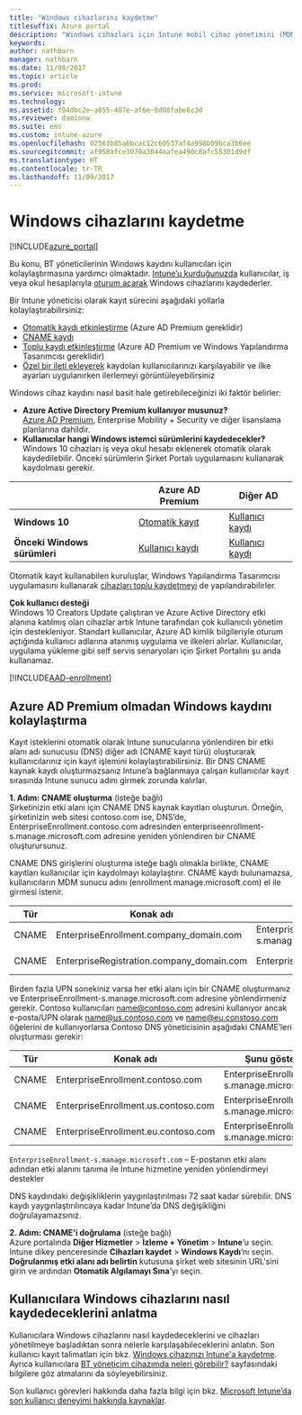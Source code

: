 ```yaml
---
title: "Windows cihazlarını kaydetme"
titlesuffix: Azure portal
description: "Windows cihazları için Intune mobil cihaz yönetimini (MDM) etkinleştirin."
keywords: 
author: nathbarn
manager: nathbarn
ms.date: 11/08/2017
ms.topic: article
ms.prod: 
ms.service: microsoft-intune
ms.technology: 
ms.assetid: f94dbc2e-a855-487e-af6e-8d08fabe6c3d
ms.reviewer: damionw
ms.suite: ems
ms.custom: intune-azure
ms.openlocfilehash: 02563b85a6bcac12c60537af4a998b09bca3b6ee
ms.sourcegitcommit: af958afce3070a3044aafea490c8afc55301d9df
ms.translationtype: HT
ms.contentlocale: tr-TR
ms.lasthandoff: 11/09/2017
---
```

# <a name="enroll-windows-devices"></a>Windows cihazlarını kaydetme

[!INCLUDE[azure_portal](./includes/azure_portal.md)]

Bu konu, BT yöneticilerinin Windows kaydını kullanıcıları için kolaylaştırmasına yardımcı olmaktadır. [Intune’u kurduğunuzda](setup-steps.md) kullanıcılar, iş veya okul hesaplarıyla [oturum açarak](https://docs.microsoft.com/intune-user-help/enroll-your-device-in-intune-windows) Windows cihazlarını kaydederler.  

Bir Intune yöneticisi olarak kayıt sürecini aşağıdaki yollarla kolaylaştırabilirsiniz:
- [Otomatik kaydı etkinleştirme](#enable-windows-10-automatic-enrollment) (Azure AD Premium gereklidir)
- [CNAME kaydı](#simplify-windows-enrollment-without-azure-ad-premium)
- [Toplu kaydı etkinleştirme](windows-bulk-enroll.md) (Azure AD Premium ve Windows Yapılandırma Tasarımcısı gereklidir)
- [Özel bir ileti ekleyerek](windows-enrollment-status.md) kaydolan kullanıcılarınızı karşılayabilir ve ilke ayarları uygulanırken ilerlemeyi görüntüleyebilirsiniz

Windows cihaz kaydını nasıl basit hale getirebileceğinizi iki faktör belirler:

- **Azure Active Directory Premium kullanıyor musunuz?** <br>[Azure AD Premium](https://docs.microsoft.com/azure/active-directory/active-directory-get-started-premium), Enterprise Mobility + Security ve diğer lisanslama planlarına dahildir.
- **Kullanıcılar hangi Windows istemci sürümlerini kaydedecekler?** <br>Windows 10 cihazları iş veya okul hesabı eklenerek otomatik olarak kaydedilebilir. Önceki sürümlerin Şirket Portalı uygulamasını kullanarak kaydolması gerekir.

||**Azure AD Premium**|**Diğer AD**|
|----------|---------------|---------------|  
|**Windows 10**|[Otomatik kayıt](#enable-windows-10-automatic-enrollment) |[Kullanıcı kaydı](#enable-windows-enrollment-without-azure-ad-premium)|
|**Önceki Windows sürümleri**|[Kullanıcı kaydı](#enable-windows-enrollment-without-azure-ad-premium)|[Kullanıcı kaydı](#enable-windows-enrollment-without-azure-ad-premium)|

Otomatik kayıt kullanabilen kuruluşlar, Windows Yapılandırma Tasarımcısı uygulamasını kullanarak [cihazları toplu kaydetmeyi](windows-bulk-enroll.md) de yapılandırabilirler.

**Çok kullanıcı desteği**<br>
Windows 10 Creators Update çalıştıran ve Azure Active Directory etki alanına katılmış olan cihazlar artık Intune tarafından çok kullanıcılı yönetim için destekleniyor. Standart kullanıcılar, Azure AD kimlik bilgileriyle oturum açtığında kullanıcı adlarına atanmış uygulama ve ilkeleri alırlar. Kullanıcılar, uygulama yükleme gibi self servis senaryoları için Şirket Portalını şu anda kullanamaz.

[!INCLUDE[AAD-enrollment](./includes/win10-automatic-enrollment-aad.md)]

## <a name="simplify-windows-enrollment-without-azure-ad-premium"></a>Azure AD Premium olmadan Windows kaydını kolaylaştırma
Kayıt isteklerini otomatik olarak Intune sunucularına yönlendiren bir etki alanı adı sunucusu (DNS) diğer adı (CNAME kayıt türü) oluşturarak kullanıcılarınız için kayıt işlemini kolaylaştırabilirsiniz. Bir DNS CNAME kaynak kaydı oluşturmazsanız Intune’a bağlanmaya çalışan kullanıcılar kayıt sırasında Intune sunucu adını girmek zorunda kalırlar.

**1. Adım: CNAME oluşturma** (isteğe bağlı)<br>
Şirketinizin etki alanı için CNAME DNS kaynak kayıtları oluşturun. Örneğin, şirketinizin web sitesi contoso.com ise, DNS’de, EnterpriseEnrollment.contoso.com adresinden enterpriseenrollment-s.manage.microsoft.com adresine yeniden yönlendiren bir CNAME oluşturursunuz.

CNAME DNS girişlerini oluşturma isteğe bağlı olmakla birlikte, CNAME kayıtları kullanıcılar için kaydolmayı kolaylaştırır. CNAME kaydı bulunamazsa, kullanıcıların MDM sunucu adını (enrollment.manage.microsoft.com) el ile girmesi istenir.

|Tür|Konak adı|Şunu gösterir:|TTL|
|----------|---------------|---------------|---|
|CNAME|EnterpriseEnrollment.company_domain.com|EnterpriseEnrollment-s.manage.microsoft.com| 1 saat|
|CNAME|EnterpriseRegistration.company_domain.com|EnterpriseRegistration.windows.net|1 Saat|

Birden fazla UPN sonekiniz varsa her etki alanı için bir CNAME oluşturmanız ve EnterpriseEnrollment-s.manage.microsoft.com adresine yönlendirmeniz gerekir. Contoso kullanıcıları name@contoso.com adresini kullanıyor ancak e-posta/UPN olarak name@us.contoso.com ve name@eu.constoso.com öğelerini de kullanıyorlarsa Contoso DNS yöneticisinin aşağıdaki CNAME’leri oluşturması gerekir:

|Tür|Konak adı|Şunu gösterir:|TTL|  
|----------|---------------|---------------|---|
|CNAME|EnterpriseEnrollment.contoso.com|EnterpriseEnrollment-s.manage.microsoft.com|1 saat|
|CNAME|EnterpriseEnrollment.us.contoso.com|EnterpriseEnrollment-s.manage.microsoft.com|1 saat|
|CNAME|EnterpriseEnrollment.eu.contoso.com|EnterpriseEnrollment-s.manage.microsoft.com| 1 saat|

`EnterpriseEnrollment-s.manage.microsoft.com` – E-postanın etki alanı adından etki alanını tanıma ile Intune hizmetine yeniden yönlendirmeyi destekler

DNS kaydındaki değişikliklerin yaygınlaştırılması 72 saat kadar sürebilir. DNS kaydı yaygınlaştırılıncaya kadar Intune’da DNS değişikliğini doğrulayamazsınız.

**2. Adım: CNAME'i doğrulama** (isteğe bağlı)<br>
Azure portalında **Diğer Hizmetler** > **İzleme + Yönetim** > **Intune**’u seçin. Intune dikey penceresinde **Cihazları kaydet** > **Windows Kaydı**’nı seçin. **Doğrulanmış etki alanı adı belirtin** kutusuna şirket web sitesinin URL'sini girin ve ardından **Otomatik Algılamayı Sına**’yı seçin.

## <a name="tell-users-how-to-enroll-windows-devices"></a>Kullanıcılara Windows cihazlarını nasıl kaydedeceklerini anlatma
Kullanıcılara Windows cihazlarını nasıl kaydedeceklerini ve cihazları yönetilmeye başladıktan sonra nelerle karşılaşabileceklerini anlatın. Son kullanıcı kayıt talimatları için bkz. [Windows cihazınızı Intune'a kaydetme](https://docs.microsoft.com/intune-user-help/enroll-your-device-in-intune-windows). Ayrıca kullanıcılara [BT yöneticim cihazımda neleri görebilir?](https://docs.microsoft.com/intune-user-help/what-can-your-it-administrator-see-when-you-enroll-your-device-in-intune-windows) sayfasındaki bilgilere göz atmalarını da söyleyebilirsiniz.

Son kullanıcı görevleri hakkında daha fazla bilgi için bkz. [Microsoft Intune’da son kullanıcı deneyimi hakkında kaynaklar](end-user-educate.md).
